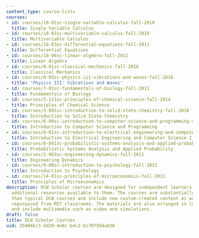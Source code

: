 ```yaml
---
content_type: course-lists
courses:
- id: courses/18-01sc-single-variable-calculus-fall-2010
  title: Single Variable Calculus
- id: courses/18-02sc-multivariable-calculus-fall-2010
  title: Multivariable Calculus
- id: courses/18-03sc-differential-equations-fall-2011
  title: Differential Equations
- id: courses/18-06sc-linear-algebra-fall-2011
  title: Linear Algebra
- id: courses/8-01sc-classical-mechanics-fall-2016
  title: Classical Mechanics
- id: courses/8-03sc-physics-iii-vibrations-and-waves-fall-2016
  title: 'Physics III: Vibrations and Waves'
- id: courses/7-01sc-fundamentals-of-biology-fall-2011
  title: Fundamentals of Biology
- id: courses/5-111sc-principles-of-chemical-science-fall-2014
  title: Principles of Chemical Science
- id: courses/3-091sc-introduction-to-solid-state-chemistry-fall-2010
  title: Introduction to Solid State Chemistry
- id: courses/6-00sc-introduction-to-computer-science-and-programming-spring-2011
  title: Introduction to Computer Science and Programming
- id: courses/6-01sc-introduction-to-electrical-engineering-and-computer-science-i-spring-2011
  title: Introduction to Electrical Engineering and Computer Science I
- id: courses/6-041sc-probabilistic-systems-analysis-and-applied-probability-fall-2013
  title: Probabilistic Systems Analysis and Applied Probability
- id: courses/2-003sc-engineering-dynamics-fall-2011
  title: Engineering Dynamics
- id: courses/9-00sc-introduction-to-psychology-fall-2011
  title: Introduction to Psychology
- id: courses/14-01sc-principles-of-microeconomics-fall-2011
  title: Principles of Microeconomics
description: OCW Scholar courses are designed for independent learners who have few
  additional resources available to them. The courses are substantially more complete
  than typical OCW courses and include new custom-created content as well as materials
  repurposed from MIT classrooms. The materials are also arranged in logical sequences
  and include multimedia such as video and simulations.
draft: false
title: OCW Scholar Courses
uid: 2b404bc3-dd20-4e8c-b4c2-bc70f9d4a838
---
```

